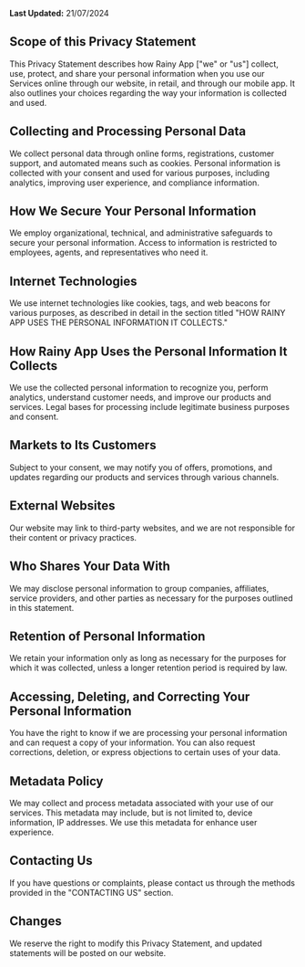 <html lang="en">

<body>

 <p><strong>Last Updated:</strong> 21/07/2024</p>

 <h2>Scope of this Privacy Statement</h2>
 <p>This Privacy Statement describes how Rainy App ["we" or "us"] collect, use, protect, and share your personal information when you use our Services online through our website, in retail, and through our mobile app. It also outlines your choices regarding the way your information is collected and used.</p>

 <h2>Collecting and Processing Personal Data</h2>
 <p>We collect personal data through online forms, registrations, customer support, and automated means such as cookies. Personal information is collected with your consent and used for various purposes, including analytics, improving user experience, and compliance information.</p>

 <h2>How We Secure Your Personal Information</h2>
 <p>We employ organizational, technical, and administrative safeguards to secure your personal information. Access to information is restricted to employees, agents, and representatives who need it.</p>

 <h2>Internet Technologies</h2>
 <p>We use internet technologies like cookies, tags, and web beacons for various purposes, as described in detail in the section titled "HOW RAINY APP USES THE PERSONAL INFORMATION IT COLLECTS."</p>

 <h2>How Rainy App Uses the Personal Information It Collects</h2>
 <p>We use the collected personal information to recognize you, perform analytics, understand customer needs, and improve our products and services. Legal bases for processing include legitimate business purposes and consent.</p>

 <h2>Markets to Its Customers</h2>
 <p>Subject to your consent, we may notify you of offers, promotions, and updates regarding our products and services through various channels.</p>

 <h2>External Websites</h2>
 <p>Our website may link to third-party websites, and we are not responsible for their content or privacy practices.</p>

 <h2>Who Shares Your Data With</h2>
 <p>We may disclose personal information to group companies, affiliates, service providers, and other parties as necessary for the purposes outlined in this statement.</p>

 <h2>Retention of Personal Information</h2>
 <p>We retain your information only as long as necessary for the purposes for which it was collected, unless a longer retention period is required by law.</p>

 <h2>Accessing, Deleting, and Correcting Your Personal Information</h2>
 <p>You have the right to know if we are processing your personal information and can request a copy of your information. You can also request corrections, deletion, or express objections to certain uses of your data.</p>

 <h2>Metadata Policy</h2>
 <p>We may collect and process metadata associated with your use of our services. This metadata may include, but is not limited to, device information, IP addresses. We use this metadata for enhance user experience.</p>
 
 <h2>Contacting Us</h2>
 <p>If you have questions or complaints, please contact us through the methods provided in the "CONTACTING US" section.</p>

 <h2>Changes</h2>
 <p>We reserve the right to modify this Privacy Statement, and updated statements will be posted on our website.</p>

</body>

</html>
